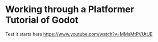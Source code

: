 # Working through a Platformer Tutorial of Godot
Test
It starts here
https://www.youtube.com/watch?v=MMsMtPVUtUE
